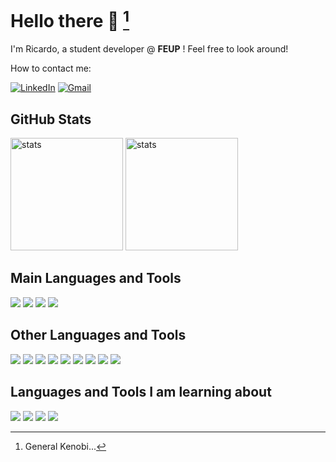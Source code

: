# Hello there 👋 [^1]

I'm Ricardo, a student developer @ **FEUP** ! Feel free to look around!

How to contact me:

[![LinkedIn](https://img.shields.io/badge/LinkedIn-0077B5?style=for-the-badge&logo=linkedin&logoColor=white)](https://www.linkedin.com/in/ricardo-oliveira-97817a2a5/)
[![Gmail](https://img.shields.io/badge/Gmail-D14836?style=for-the-badge&logo=gmail&logoColor=white)](mailto:rfo20112004@gmail.com)

## GitHub Stats

<img height=180 src="https://github-readme-stats.vercel.app/api/top-langs/?username=odracir04&theme=react&show_icons=true&hide_border=false&layout=compact" alt="stats"> <img height=180 src="https://github-readme-stats.vercel.app/api?username=odracir04&theme=react&show_icons=true&hide_border=false&count_private=true" alt="stats">

## Main Languages and Tools

![](https://img.shields.io/badge/VSCode-0078D4?style=for-the-badge&logo=visual%20studio%20code&logoColor=white)
![](https://img.shields.io/badge/Arch_Linux-1793D1?style=for-the-badge&logo=arch-linux&logoColor=white)
![](https://img.shields.io/badge/GIT-E44C30?style=for-the-badge&logo=git&logoColor=white)
![](https://img.shields.io/badge/C%2B%2B-00599C?style=for-the-badge&logo=c%2B%2B&logoColor=white)

## Other Languages and Tools
![](https://img.shields.io/badge/java-%23ED8B00.svg?style=for-the-badge&logo=openjdk&logoColor=white)
![](https://img.shields.io/badge/php-%23777BB4.svg?style=for-the-badge&logo=php&logoColor=white)
![](https://img.shields.io/badge/javascript-%23323330.svg?style=for-the-badge&logo=javascript&logoColor=%23F7DF1E)
![](https://img.shields.io/badge/html5-%23E34F26.svg?style=for-the-badge&logo=html5&logoColor=white)
![](https://img.shields.io/badge/css3-%231572B6.svg?style=for-the-badge&logo=css3&logoColor=white)
![](https://img.shields.io/badge/dart-%230175C2.svg?style=for-the-badge&logo=dart&logoColor=white)
![](https://img.shields.io/badge/Flutter-%2302569B.svg?style=for-the-badge&logo=Flutter&logoColor=white)
![](https://img.shields.io/badge/Python-FFD43B?style=for-the-badge&logo=python&logoColor=blue)
![](https://img.shields.io/badge/C-00599C?style=for-the-badge&logo=c&logoColor=white)

<!---
## Cursed Languages and Tools
![](https://img.shields.io/badge/gradle-02303A?style=for-the-badge&logo=gradle&logoColor=white)
![](https://img.shields.io/badge/android%20studio-346ac1?style=for-the-badge&logo=android%20studio&logoColor=white)
![](https://img.shields.io/badge/CLion-000000?style=for-the-badge&logo=clion&logoColor=white)
![](https://img.shields.io/badge/IntelliJIDEA-000000.svg?style=for-the-badge&logo=intellij-idea&logoColor=white)
![](https://img.shields.io/badge/firebase-a08021?style=for-the-badge&logo=firebase&logoColor=ffcd34)
-->

## Languages and Tools I am learning about
![](https://img.shields.io/badge/laravel-%23FF2D20.svg?style=for-the-badge&logo=laravel&logoColor=white)
![](https://img.shields.io/badge/postgres-%23316192.svg?style=for-the-badge&logo=postgresql&logoColor=white)
![](https://img.shields.io/badge/Haskell-5e5086?style=for-the-badge&logo=haskell&logoColor=white)
![](https://img.shields.io/badge/rust-%23000000.svg?style=for-the-badge&logo=rust&logoColor=white)



[^1]: General Kenobi...
